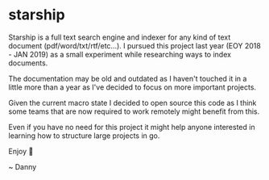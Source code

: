 # starship

Starship is a full text search engine and indexer for any kind of text document (pdf/word/txt/rtf/etc...). I pursued this project last year (EOY 2018 - JAN 2019) as
a small experiment while researching ways to index documents.

The documentation may be old and outdated as I haven't touched it in a little more than a year as I've decided to focus on more
important projects.

Given the current macro state I decided to open source this code as I think some teams that are now required to work remotely
might benefit from this.

Even if you have no need for this project it might help anyone interested in learning how to structure large projects in go.

Enjoy 🥳

~ Danny
